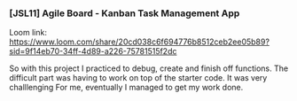 ### [JSL11] Agile Board - Kanban Task Management App
Loom link: https://www.loom.com/share/20cd038c6f694776b8512ceb2ee05b89?sid=9f14eb70-34ff-4d89-a226-75781515f2dc

So with this project I practiced to debug, create and finish off functions. The difficult part was having to work on top of the starter code. It was very challlenging For me, eventually I managed to get my work done. 
